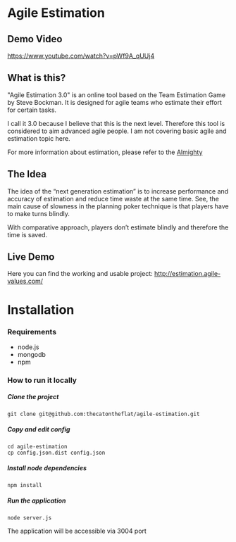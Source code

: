 # Agile Estimation

## Demo Video

https://www.youtube.com/watch?v=pWf9A_qUUj4

## What is this?

"Agile Estimation 3.0" is an online tool based on the Team Estimation Game by Steve Bockman. It is designed for agile teams who estimate their effort for certain tasks.

I call it 3.0 because I believe that this is the next level. Therefore this tool is considered to aim advanced agile people. I am not covering basic agile and estimation topic here.

For more information about estimation, please refer to the [Almighty](http://google.com)

## The Idea

The idea of the “next generation estimation” is to increase performance and accuracy of estimation and reduce time waste at the same time. See, the main cause of slowness in the planning poker technique is that players have to make turns blindly.

With comparative approach, players don’t estimate blindly and therefore the time is saved.

## Live Demo

Here you can find the working and usable project:
http://estimation.agile-values.com/

# Installation

### Requirements

* node.js
* mongodb
* npm


### How to run it locally

##### Clone the project
```
git clone git@github.com:thecatontheflat/agile-estimation.git
```

##### Copy and edit config
```
cd agile-estimation
cp config.json.dist config.json
```

##### Install node dependencies
```
npm install
```

##### Run the application
```
node server.js
```

The application will be accessible via 3004 port
